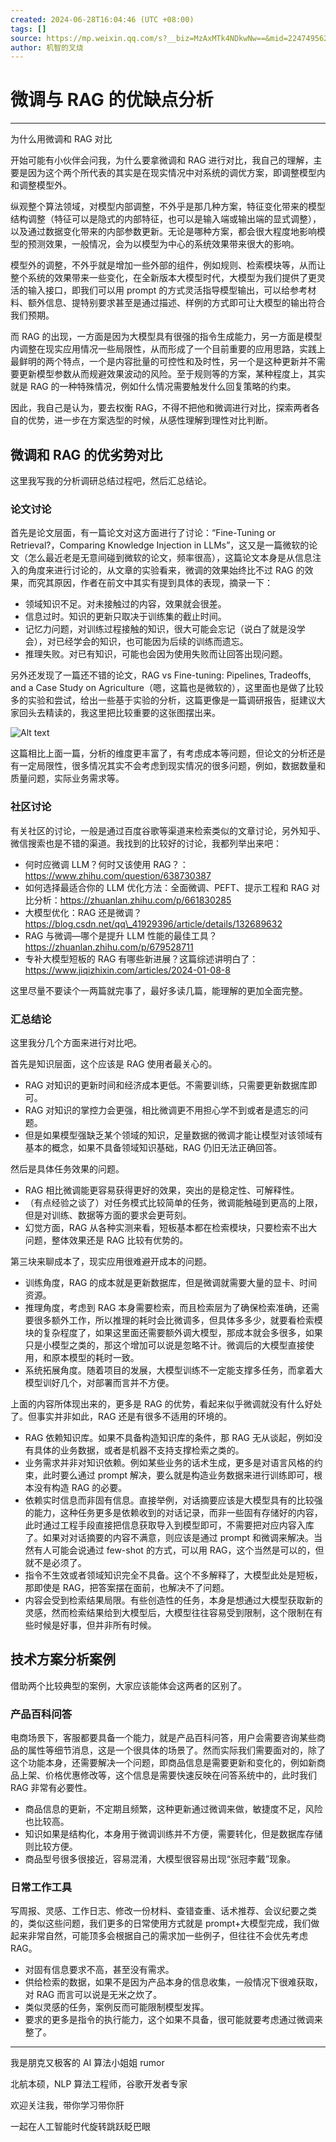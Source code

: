 ```yaml
---
created: 2024-06-28T16:04:46 (UTC +08:00)
tags: []
source: https://mp.weixin.qq.com/s?__biz=MzAxMTk4NDkwNw==&mid=2247495628&idx=2&sn=d65b3370121a1d2bd832c17218bb1090&chksm=9adb36db903e8bd679e0ff217665a3f0c5ee31a98782898f5cb229c438dd4ba6bff730e7490a&scene=0&xtrack=1
author: 机智的叉烧
---
```


# 微调与 RAG 的优缺点分析

---

为什么用微调和 RAG 对比

开始可能有小伙伴会问我，为什么要拿微调和 RAG 进行对比，我自己的理解，主要是因为这个两个所代表的其实是在现实情况中对系统的调优方案，即调整模型内和调整模型外。

纵观整个算法领域，对模型内部调整，不外乎是那几种方案，特征变化带来的模型结构调整（特征可以是隐式的内部特征，也可以是输入端或输出端的显式调整），以及通过数据变化带来的内部参数更新。无论是哪种方案，都会很大程度地影响模型的预测效果，一般情况，会为以模型为中心的系统效果带来很大的影响。

模型外的调整，不外乎就是增加一些外部的组件，例如规则、检索模块等，从而让整个系统的效果带来一些变化，在全新版本大模型时代，大模型为我们提供了更灵活的输入接口，即我们可以用 prompt 的方式灵活指导模型输出，可以给参考材料、额外信息、提特别要求甚至是通过描述、样例的方式即可让大模型的输出符合我们预期。

而 RAG 的出现，一方面是因为大模型具有很强的指令生成能力，另一方面是模型内调整在现实应用情况一些局限性，从而形成了一个目前重要的应用思路，实践上最鲜明的两个特点，一个是内容批量的可控性和及时性，另一个是这种更新并不需要更新模型参数从而规避效果波动的风险。至于规则等的方案，某种程度上，其实就是 RAG 的一种特殊情况，例如什么情况需要触发什么回复策略的约束。

因此，我自己是认为，要去权衡 RAG，不得不把他和微调进行对比，探索两者各自的优势，进一步在方案选型的时候，从感性理解到理性对比判断。

## 微调和 RAG 的优劣势对比

这里我写我的分析调研总结过程吧，然后汇总结论。

### 论文讨论

首先是论文层面，有一篇论文对这方面进行了讨论：“Fine-Tuning or Retrieval?，Comparing Knowledge Injection in LLMs”，这又是一篇微软的论文（怎么最近老是无意间碰到微软的论文，频率很高），这篇论文本身是从信息注入的角度来进行讨论的，从文章的实验看来，微调的效果始终比不过 RAG 的效果，而究其原因，作者在前文中其实有提到具体的表现，摘录一下：

- 领域知识不足。对未接触过的内容，效果就会很差。
- 信息过时。知识的更新只取决于训练集的截止时间。
- 记忆力问题，对训练过程接触的知识，很大可能会忘记（说白了就是没学会），对已经学会的知识，也可能因为后续的训练而遗忘。
- 推理失败。对已有知识，可能也会因为使用失败而让回答出现问题。

另外还发现了一篇还不错的论文，RAG vs Fine-tuning: Pipelines, Tradeoffs, and a Case Study on Agriculture（嗯，这篇也是微软的），这里面也是做了比较多的实验和尝试，给出一些基于实验的分析，这篇更像是一篇调研报告，挺建议大家回头去精读的，我这里把比较重要的这张图摆出来。

![Alt text](image-101.png)

这篇相比上面一篇，分析的维度更丰富了，有考虑成本等问题，但论文的分析还是有一定局限性，很多情况其实不会考虑到现实情况的很多问题，例如，数据数量和质量问题，实际业务需求等。

### 社区讨论

有关社区的讨论，一般是通过百度谷歌等渠道来检索类似的文章讨论，另外知乎、微信搜索也是不错的渠道。我找到的比较好的讨论，我都列举出来吧：

- 何时应微调 LLM？何时又该使用 RAG？：https://www.zhihu.com/question/638730387
- 如何选择最适合你的 LLM 优化方法：全面微调、PEFT、提示工程和 RAG 对比分析：https://zhuanlan.zhihu.com/p/661830285
- 大模型优化：RAG 还是微调？https://blog.csdn.net/qq\_41929396/article/details/132689632
- RAG 与微调—哪个是提升 LLM 性能的最佳工具？https://zhuanlan.zhihu.com/p/679528711
- 专补大模型短板的 RAG 有哪些新进展？这篇综述讲明白了：https://www.jiqizhixin.com/articles/2024-01-08-8

这里尽量不要读个一两篇就完事了，最好多读几篇，能理解的更加全面完整。

### 汇总结论

这里我分几个方面来进行对比吧。

首先是知识层面，这个应该是 RAG 使用者最关心的。

- RAG 对知识的更新时间和经济成本更低。不需要训练，只需要更新数据库即可。
- RAG 对知识的掌控力会更强，相比微调更不用担心学不到或者是遗忘的问题。
- 但是如果模型强缺乏某个领域的知识，足量数据的微调才能让模型对该领域有基本的概念，如果不具备领域知识基础，RAG 仍旧无法正确回答。

然后是具体任务效果的问题。

- RAG 相比微调能更容易获得更好的效果，突出的是稳定性、可解释性。
- （有点经验之谈了）对任务模式比较简单的任务，微调能触碰到更高的上限，但是对训练、数据等方面的要求会更苛刻。
- 幻觉方面，RAG 从各种实测来看，短板基本都在检索模块，只要检索不出大问题，整体效果还是 RAG 比较有优势的。

第三块来聊成本了，现实应用很难避开成本的问题。

- 训练角度，RAG 的成本就是更新数据库，但是微调就需要大量的显卡、时间资源。
- 推理角度，考虑到 RAG 本身需要检索，而且检索层为了确保检索准确，还需要很多额外工作，所以推理的耗时会比微调多，但具体多多少，就要看检索模块的复杂程度了，如果这里面还需要额外调大模型，那成本就会多很多，如果只是小模型之类的，那这个增加可以说是忽略不计。微调后的大模型直接使用，和原本模型的耗时一致。
- 系统拓展角度。随着项目的发展，大模型训练不一定能支撑多任务，而拿着大模型训好几个，对部署而言并不方便。

上面的内容所体现出来的，更多是 RAG 的优势，看起来似乎微调就没有什么好处了。但事实并非如此，RAG 还是有很多不适用的环境的。

- RAG 依赖知识库。如果不具备构造知识库的条件，那 RAG 无从谈起，例如没有具体的业务数据，或者是机器不支持支撑检索之类的。
- 业务需求并非对知识依赖。例如某些业务的话术生成，更多是对语言风格的约束，此时要么通过 prompt 解决，要么就是构造业务数据来进行训练即可，根本没有构造 RAG 的必要。
- 依赖实时信息而非固有信息。直接举例，对话摘要应该是大模型具有的比较强的能力，这种任务更多是依赖收到的对话记录，而非一些固有存储好的内容，此时通过工程手段直接把信息获取导入到模型即可，不需要把对应内容入库了。如果对对话摘要的内容不满意，则应该是通过 prompt 和微调来解决。当然有人可能会说通过 few-shot 的方式，可以用 RAG，这个当然是可以的，但就不是必须了。
- 指令不生效或者领域知识完全不具备。这个不多解释了，大模型此处是短板，那即使是 RAG，把答案摆在面前，也解决不了问题。
- 内容会受到检索结果局限。有些创造性的任务，本身是想通过大模型获取新的灵感，然而检索结果给到大模型后，大模型往往容易受到限制，这个限制在有些时候是好事，但并非所有时候。

## 技术方案分析案例

借助两个比较典型的案例，大家应该能体会这两者的区别了。

### 产品百科问答

电商场景下，客服都要具备一个能力，就是产品百科问答，用户会需要咨询某些商品的属性等细节消息，这是一个很具体的场景了。然而实际我们需要面对的，除了这个功能本身，还需要解决一个问题，即商品信息是需要更新和变化的，例如新商品上架、价格优惠修改等，这个信息是需要快速反映在问答系统中的，此时我们 RAG 非常有必要性。

- 商品信息的更新，不定期且频繁，这种更新通过微调来做，敏捷度不足，风险也比较高。
- 知识如果是结构化，本身用于微调训练并不方便，需要转化，但是数据库存储则比较方便。
- 商品型号很多很接近，容易混淆，大模型很容易出现“张冠李戴”现象。

### 日常工作工具

写周报、灵感、工作日志、修改一份材料、查错查重、话术推荐、会议纪要之类的，类似这些问题，我们更多的日常使用方式就是 prompt+大模型完成，我们做起来非常自然，可能顶多会根据自己的需求加一些例子，但往往不会优先考虑 RAG。

- 对固有信息要求不高，甚至没有需求。
- 供给检索的数据，如果不是因为产品本身的信息收集，一般情况下很难获取，对 RAG 而言可以说是无米之炊了。
- 类似灵感的任务，案例反而可能限制模型发挥。
- 要求的更多是指令的执行能力，这个如果不具备，很可能就要考虑通过微调来整了。

---

我是朋克又极客的 AI 算法小姐姐 rumor

北航本硕，NLP 算法工程师，谷歌开发者专家

欢迎关注我，带你学习带你肝

一起在人工智能时代旋转跳跃眨巴眼
